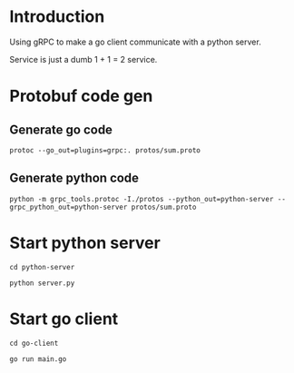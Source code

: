 # Introduction

Using gRPC to make a go client communicate with a python server.

Service is just a dumb 1 + 1 = 2 service.


# Protobuf code gen
## Generate go code

```
protoc --go_out=plugins=grpc:. protos/sum.proto
```

## Generate python code

```
python -m grpc_tools.protoc -I./protos --python_out=python-server --grpc_python_out=python-server protos/sum.proto
```

# Start python server

```
cd python-server

python server.py
```

# Start go client

```
cd go-client

go run main.go

```
